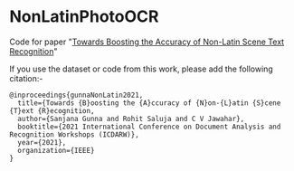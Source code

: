# NonLatinPhotoOCR
Code for paper "[Towards Boosting the Accuracy of Non-Latin Scene Text Recognition](https://cdn.iiit.ac.in/cdn/cvit.iiit.ac.in/images/ConferencePapers/2021/Improving_Arabic_STR_accuracies__ASAR21.pdf)"


If you use the dataset or code from this work, please add the following citation:-

```
@inproceedings{gunnaNonLatin2021,
  title={Towards {B}oosting the {A}ccuracy of {N}on-{L}atin {S}cene {T}ext {R}ecognition,
  author={Sanjana Gunna and Rohit Saluja and C V Jawahar},
  booktitle={2021 International Conference on Document Analysis and Recognition Workshops (ICDARW)},
  year={2021},
  organization={IEEE}
}
```
